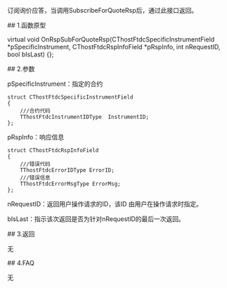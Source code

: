 <p>订阅询价应答，当调用SubscribeForQuoteRsp后，通过此接口返回。</p>
<span class="anchor" id="c991f29c-d636-45b9-a39e-9e39307a48dc"></span>
## 1.函数原型
<p>virtual void OnRspSubForQuoteRsp(CThostFtdcSpecificInstrumentField *pSpecificInstrument, CThostFtdcRspInfoField *pRspInfo, int nRequestID, bool bIsLast) {};</p>
<span class="anchor" id="6914b980-0aaa-469e-a57a-6461f3e0ed8a"></span>
## 2.参数
<p>pSpecificInstrument：指定的合约</p>
<pre><code>struct CThostFtdcSpecificInstrumentField
{
    ///合约代码
    TThostFtdcInstrumentIDType  InstrumentID;
};
</code></pre>
<p>pRspInfo：响应信息</p>
<pre><code>struct CThostFtdcRspInfoField
{
    ///错误代码
    TThostFtdcErrorIDType ErrorID;
    ///错误信息
    TThostFtdcErrorMsgType ErrorMsg;
};
</code></pre>
<p>nRequestID：返回用户操作请求的ID，该ID 由用户在操作请求时指定。</p>
<p>bIsLast：指示该次返回是否为针对nRequestID的最后一次返回。</p>
<span class="anchor" id="1b370fd9-65b8-484b-a47c-114e9b1db7e9"></span>
## 3.返回
<p>无</p>
<span class="anchor" id="f02b6102-92dc-4a26-ba74-a14172b20fa5"></span>
## 4.FAQ
<p>无</p>
